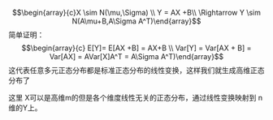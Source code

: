 $$\begin{array}{c}X \sim N(\mu,\Sigma) \\ Y = AX +B\\ \Rightarrow Y \sim N(A\mu+B,A\Sigma A^T)\end{array}$$
简单证明：
$$\begin{array}{c} E[Y]= E[AX +B] = AX+B \\ Var[Y] = Var[AX + B] = Var[AX] = AVar[X]A^T = A\Sigma A^T)\end{array}$$
这代表任意多元正态分布都是标准正态分布的线性变换，这样我们就生成高维正态分布了

这里 X可以是高维m的但是各个维度线性无关的正态分布，通过线性变换映射到 n 维的Y上。

